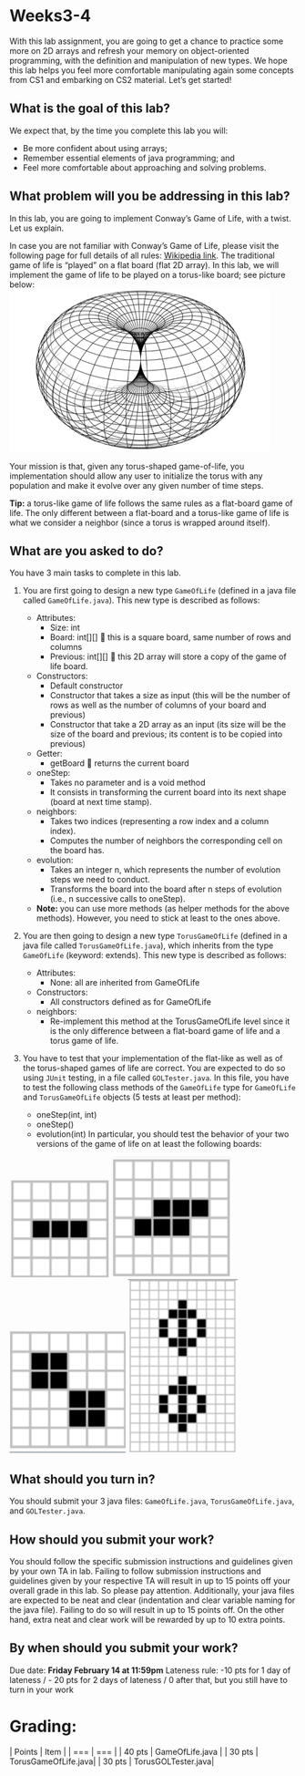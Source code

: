 # Weeks3-4
With this lab assignment, you are going to get a chance to practice some more on 2D arrays and refresh your memory on object-oriented programming, with the definition and manipulation of new types. We hope this lab helps you feel more comfortable manipulating again some concepts from CS1 and embarking on CS2 material. Let’s get started!

## What is the goal of this lab?
We expect that, by the time you complete this lab you will:
* Be more confident about using arrays;
* Remember essential elements of java programming; and 
* Feel more comfortable about approaching and solving problems. 

## What problem will you be addressing in this lab? 
In this lab, you are going to implement Conway’s Game of Life, with a twist. Let us explain.

In case you are not familiar with Conway’s Game of Life, please visit the following page for full details of all rules: [Wikipedia link](https://en.wikipedia.org/wiki/Conway%27s_Game_of_Life). The traditional game of life is “played” on a flat board (flat 2D array). In this lab, we will implement the game of life to be played on a torus-like board; see picture below:
![torus](/torus.png)

Your mission is that, given any torus-shaped game-of-life, you implementation should allow any user to initialize the torus with any population and make it evolve over any given number of time steps. 

**Tip:** a torus-like game of life follows the same rules as a flat-board game of life. The only different between a flat-board and a torus-like game of life is what we consider a neighbor (since a torus is wrapped around itself).

## What are you asked to do? 
You have 3 main tasks to complete in this lab.

1. You are first going to design a new type `GameOfLife` (defined in a java file called `GameOfLife.java`). This new type is described as follows: 
    * Attributes:
        * Size: int
        * Board: int[][]  this is a square board, same number of rows and columns
        * Previous: int[][]  this 2D array will store a copy of the game of life board.
    * Constructors:
        * Default constructor
        * Constructor that takes a size as input (this will be the number of rows as well as the number of columns of your board and previous)
        * Constructor that take a 2D array as an input (its size will be the size of the board and previous; its content is to be copied into previous)
    * Getter:
        * getBoard  returns the current board
    * oneStep: 
        * Takes no parameter and is a void method
        * It consists in transforming the current board into its next shape (board at next time stamp).
    * neighbors:
        * Takes two indices (representing a row index and a column index).
        * Computes the number of neighbors the corresponding cell on the board has.
    * evolution:
        * Takes an integer n, which represents the number of evolution steps we need to conduct.
        * Transforms the board into the board after n steps of evolution (i.e., n successive calls to oneStep).
    * **Note:** you can use more methods (as helper methods for the above methods). However, you need to stick at least to the ones above.

1. You are then going to design a new type `TorusGameOfLife` (defined in a java file called `TorusGameOfLife.java`), which inherits from the type `GameOfLife` (keyword: extends). This new type is described as follows: 

    * Attributes:
        * None: all are inherited from GameOfLife
    * Constructors:
        * All constructors defined as for GameOfLife
    * neighbors:
        * Re-implement this method at the TorusGameOfLife level since it is the only difference between a flat-board game of life and a torus game of life. 

1. You have to test that your implementation of the flat-like as well as of the torus-shaped games of life are correct. You are expected to do so using `JUnit` testing, in a file called `GOLTester.java`.
In this file, you have to test the following class methods of the `GameOfLife` type for `GameOfLife` and `TorusGameOfLife` objects (5 tests at least per method):
    * oneStep(int, int)
    * oneStep()
    * evolution(int)
In particular, you should test the behavior of your two versions of the game of life on at least the following boards: 

![example1](/example1.png)
![example2](/example2.png)
![example3](/example3.png)
![example4](/example4.png)

## What should you turn in?
You should submit your 3 java files: `GameOfLife.java`, `TorusGameOfLife.java`, and `GOLTester.java`.

## How should you submit your work?
You should follow the specific submission instructions and guidelines given by your own TA in lab. 
Failing to follow submission instructions and guidelines given by your respective TA will result in up to 15 points off your overall grade in this lab. So please pay attention. 
Additionally, your java files are expected to be neat and clear (indentation and clear variable naming for the java file). Failing to do so will result in up to 15 points off. On the other hand, extra neat and clear work will be rewarded by up to 10 extra points.

## By when should you submit your work?
Due date: **Friday February 14 at 11:59pm**
Lateness rule: -10 pts for 1 day of lateness / - 20 pts for 2 days of lateness / 0 after that, but you still have to turn in your work 


# Grading: 
| Points | Item |
| === | === |
| 40 pts	| GameOfLife.java |
| 30 pts	| TorusGameOfLife.java| 
| 30 pts	| TorusGOLTester.java| 
